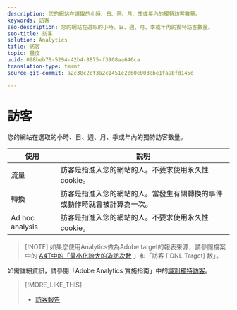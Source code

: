 ```yaml
---
description: 您的網站在選取的小時、日、週、月、季或年內的獨特訪客數量。
keywords: 訪客
seo-description: 您的網站在選取的小時、日、週、月、季或年內的獨特訪客數量。
seo-title: 訪客
solution: Analytics
title: 訪客
topic: 量度
uuid: 098beb78-5294-42b4-8875-f3908aa646ca
translation-type: tm+mt
source-git-commit: a2c38c2cf3a2c1451e2c60e003ebe1fa9bfd145d

---
```



# 訪客

您的網站在選取的小時、日、週、月、季或年內的獨特訪客數量。

| 使用 | 說明 |
|---|---|
| 流量 | 訪客是指進入您的網站的人。不要求使用永久性 cookie。 |
| 轉換 | 訪客是指進入您的網站的人。當發生有關轉換的事件或動作時就會被計算為一次。 |
| Ad hoc analysis | 訪客是指進入您的網站的人。不要求使用永久性 cookie。 |

> [!NOTE] 如果您使用Analytics做為Adobe target的報表來源，請參閱檔案中的 [A4T中的「最小化誇大的造訪次數](https://marketing.adobe.com/resources/help/en_US/target/a4t/minimizing-inflated-visit-and-visitor-counts-a4t.html) 」和「訪客 [!DNL Target] 數」。

如需詳細資訊，請參閱「Adobe Analytics 實施指南」中的[識別獨特訪客](https://marketing.adobe.com/resources/help/en_US/sc/implement/visid_overview.html)。

>[!MORE_LIKE_THIS]
>
>* [訪客報告](/help/components/c-variables/dimensionslist/reports-visitors.md)

